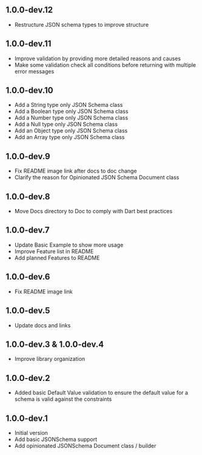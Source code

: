 ## 1.0.0-dev.12

- Restructure JSON schema types to improve structure

## 1.0.0-dev.11

- Improve validation by providing more detailed reasons and causes
- Make some validation check all conditions before returning with multiple error messages

## 1.0.0-dev.10

- Add a String type only JSON Schema class
- Add a Boolean type only JSON Schema class
- Add a Number type only JSON Schema class
- Add a Null type only JSON Schema class
- Add an Object type only JSON Schema class
- Add an Array type only JSON Schema class


## 1.0.0-dev.9

- Fix README image link after docs to doc change
- Clarify the reason for Opinionated JSON Schema Document class

## 1.0.0-dev.8

- Move Docs directory to Doc to comply with Dart best practices

## 1.0.0-dev.7

- Update Basic Example to show more usage
- Improve Feature list in README
- Add planned Features to README

## 1.0.0-dev.6

- Fix README image link

## 1.0.0-dev.5

- Update docs and links

## 1.0.0-dev.3 & 1.0.0-dev.4

- Improve library organization

## 1.0.0-dev.2

- Added basic Default Value validation to ensure the default value for a schema is valid against the constraints

## 1.0.0-dev.1

- Initial version
- Add basic JSONSchema support
- Add opinionated JSONSchema Document class / builder
